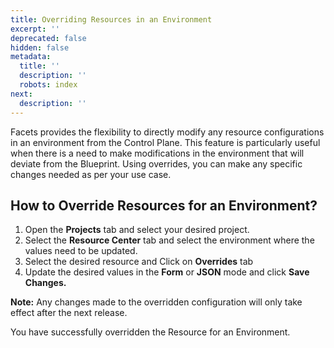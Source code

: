 ```yaml
---
title: Overriding Resources in an Environment
excerpt: ''
deprecated: false
hidden: false
metadata:
  title: ''
  description: ''
  robots: index
next:
  description: ''
---
```

Facets provides the flexibility to directly modify any resource configurations in an environment from the Control Plane. This feature is particularly useful when there is a need to make modifications in the environment that will deviate from the Blueprint. Using overrides, you can make any specific changes needed as per your use case.

## How to Override Resources for an Environment?

1. Open the **Projects** tab and select your desired project.
2. Select the **Resource Center** tab and select the environment where the values need to be updated.
3. Select the desired resource and Click on **Overrides** tab
4. Update the desired values in the **Form** or **JSON** mode and click **Save Changes.**

**Note:** Any changes made to the overridden configuration will only take effect after the next release.

You have successfully overridden the Resource for an Environment.